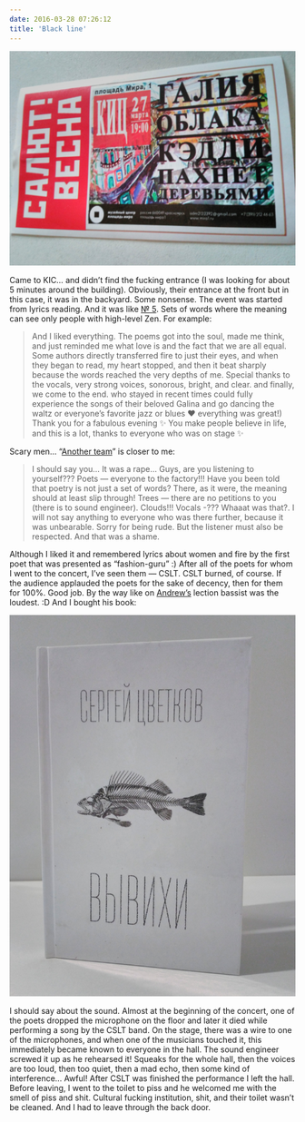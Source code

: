 ```yaml
---
date: 2016-03-28 07:26:12
title: 'Black line'
---
```


![KIC ticket](salyut-vesna-kic-27-03-16.jpg)

Came to KIC… and didn’t find the fucking entrance (I was looking for about 5 minutes around the
building). Obviously, their entrance at the front but in this case, it was in the backyard. Some
nonsense. The event was started from lyrics reading. And it was like
<a href="https://en.wikipedia.org/wiki/No._5,_1948">№ 5</a>. Sets of words where the meaning can see
only people with high-level Zen. For example:

> And I liked everything. The poems got into the soul, made me think, and just reminded me what love
> is and the fact that we are all equal. Some authors directly transferred fire to just their eyes,
> and when they began to read, my heart stopped, and then it beat sharply because the words reached
> the very depths of me. Special thanks to the vocals, very strong voices, sonorous, bright, and
> clear. and finally, we come to the end. who stayed in recent times could fully experience the
> songs of their beloved Galina and go dancing the waltz or everyone’s favorite jazz or blues ❤
> everything was great!) Thank you for a fabulous evening ✨ You make people believe in life, and
> this is a lot, thanks to everyone who was on stage ✨

Scary men… “<a href="https://vk.com/wall-115786413_36">Another team</a>” is closer to me:

> I should say you… It was a rape… Guys, are you listening to yourself??? Poets — everyone to the
> factory!!! Have you been told that poetry is not just a set of words? There, as it were, the
> meaning should at least slip through! Trees — there are no petitions to you (there is to sound
> engineer). Clouds!!! Vocals -??? Whaaat was that?. I will not say anything to everyone who was
> there further, because it was unbearable. Sorry for being rude. But the listener must also be
> respected. And that was a shame.

Although I liked it and remembered lyrics about women and fire by the first poet that was presented
as “fashion-guru” :) After all of the poets for whom I went to the concert, I’ve seen them — CSLT.
CSLT burned, of course. If the audience applauded the poets for the sake of decency, then for them
for 100%. Good job. By the way like on <a href="https://vk.com/a_shevelev">Andrew’s</a> lection
bassist was the loudest. :D And I bought his book:

![Book by Sergey Cvetkov “Luxations”](vyvihi.jpg)

I should say about the sound. Almost at the beginning of the concert, one of the poets dropped the
microphone on the floor and later it died while performing a song by the CSLT band. On the stage,
there was a wire to one of the microphones, and when one of the musicians touched it, this
immediately became known to everyone in the hall. The sound engineer screwed it up as he rehearsed
it! Squeaks for the whole hall, then the voices are too loud, then too quiet, then a mad echo, then
some kind of interference… Awful! After CSLT was finished the performance I left the hall. Before
leaving, I went to the toilet to piss and he welcomed me with the smell of piss and shit. Cultural
fucking institution, shit, and their toilet wasn’t be cleaned. And I had to leave through the back
door.

